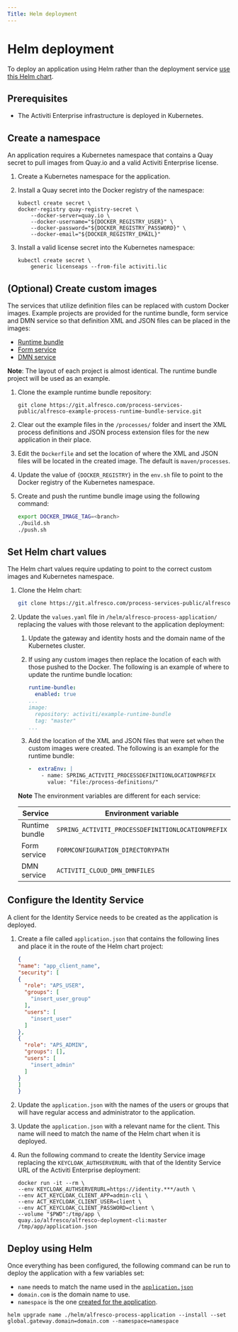 ```yaml
---
Title: Helm deployment
---
```


# Helm deployment
To deploy an application using Helm rather than the deployment service [use this Helm chart](https://git.alfresco.com/process-services-public/alfresco-process-application-deployment/).  

## Prerequisites

* The Activiti Enterprise infrastructure is deployed in Kubernetes.

## Create a namespace
An application requires a Kubernetes namespace that contains a Quay secret to pull images from Quay.io and a valid Activiti Enterprise license.

1. Create a Kubernetes namespace for the application. 

2. Install a Quay secret into the Docker registry of the namespace: 

	```
	kubectl create secret \
	docker-registry quay-registry-secret \
		--docker-server=quay.io \
		--docker-username="${DOCKER_REGISTRY_USER}" \
		--docker-password="${DOCKER_REGISTRY_PASSWORD}" \
		--docker-email="${DOCKER_REGISTRY_EMAIL}"
	```
 
3. Install a valid license secret into the Kubernetes namespace:

	```
	kubectl create secret \
		generic licenseaps --from-file activiti.lic
	```

## (Optional) Create custom images 
The services that utilize definition files can be replaced with custom Docker images. Example projects are provided for the runtime bundle, form service and DMN service so that definition XML and JSON files can be placed in the images:

* [Runtime bundle](https://git.alfresco.com/process-services-public/alfresco-example-process-runtime-bundle-service/)
* [Form service](https://git.alfresco.com/process-services-public/alfresco-example-forms-service)
* [DMN service](https://git.alfresco.com/process-services-public/alfresco-example-dmn-service)

**Note**: The layout of each project is almost identical. The runtime bundle project will be used as an example.

1. Clone the example runtime bundle repository:

	```
	git clone https://git.alfresco.com/process-services-public/alfresco-example-process-runtime-bundle-service.git
	```

2. Clear out the example files in the `/processes/` folder and insert the XML process definitions and JSON process extension files for the new application in their place. 

3. Edit the `Dockerfile` and set the location of where the XML and JSON files will be located in the created image. The default is `maven/processes`.

4. Update the value of `{DOCKER_REGISTRY}` in the `env.sh` file to point to the Docker registry of the Kubernetes namespace. 

5. Create and push the runtime bundle image using the following command: 

	```bash
	export DOCKER_IMAGE_TAG=<branch>	./build.sh	./push.sh
	```

## Set Helm chart values
The Helm chart values require updating to point to the correct custom images and Kubernetes namespace.

1. Clone the Helm chart: 

	```bash
	git clone https://git.alfresco.com/process-services-public/alfresco-process-application-deployment/
	```
	
2. Update the `values.yaml` file in `/helm/alfresco-process-application/` replacing the values with those relevant to the application deployment: 

	1. Update the gateway and identity hosts and the domain name of the Kubernetes cluster.

	2. If using any custom images then replace the location of each with those pushed to the Docker. The following is an example of where to update the runtime bundle location: 

		```yaml
    	runtime-bundle:
  		  enabled: true
  		...
  		image:
    	  repository: activiti/example-runtime-bundle
    	  tag: "master"
  		...
		```
	
	3. Add the location of the XML and JSON files that were set when the custom images were created. The following is an example for the runtime bundle: 

		```yaml
		-  extraEnv: |    		- name: SPRING_ACTIVITI_PROCESSDEFINITIONLOCATIONPREFIX      	      value: "file:/process-definitions/"
		```

	**Note** The environment variables are different for each service:
	
	| Service | Environment variable | 
	| ------- | -------------------- |
	| Runtime bundle |  `SPRING_ACTIVITI_PROCESSDEFINITIONLOCATIONPREFIX` |
	| Form service | `FORMCONFIGURATION_DIRECTORYPATH` | 
	| DMN service | `ACTIVITI_CLOUD_DMN_DMNFILES` |

## Configure the Identity Service 
A client for the Identity Service needs to be created as the application is deployed.  

1. Create a file called `application.json` that contains the following lines and place it in the route of the Helm chart project: 

	```json
	{
    "name": "app_client_name",
    "security": [
    {
      "role": "APS_USER",
      "groups": [
        "insert_user_group"
      ],
      "users": [
        "insert_user"
      ]
    },
    {
      "role": "APS_ADMIN",
      "groups": [],
      "users": [
        "insert_admin"
      ]
    }
  	]
	}
	```

2. Update the `application.json` with the names of the users or groups that will have regular access and administrator to the application. 

3. Update the `application.json` with a relevant name for the client. This name will need to match the name of the Helm chart when it is deployed. 

4. Run the following command to create the Identity Service image replacing the `KEYCLOAK_AUTHSERVERURL` with that of the Identity Service URL of the Activiti Enterprise deployment:  

	```docker
	docker run -it --rm \ 	--env KEYCLOAK_AUTHSERVERURL=https://identity.***/auth \  	--env ACT_KEYCLOAK_CLIENT_APP=admin-cli \  	--env ACT_KEYCLOAK_CLIENT_USER=client \  	--env ACT_KEYCLOAK_CLIENT_PASSWORD=client \  	--volume "$PWD":/tmp/app \  	quay.io/alfresco/alfresco-deployment-cli:master /tmp/app/application.json
	```

## Deploy using Helm
Once everything has been configured, the following command can be run to deploy the application with a few variables set:

* `name` needs to match the name used in the [`application.json`](#configure-the-identity-service)
* `domain.com` is the domain name to use. 
* `namespace` is the one [created for the application](#create-a-namespace).

```
helm upgrade name ./helm/alfresco-process-application --install --set global.gateway.domain=domain.com --namespace=namespace
```